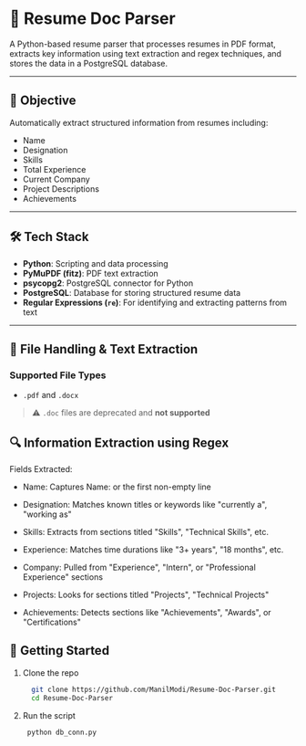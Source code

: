 # 🧠 Resume Doc Parser

A Python-based resume parser that processes resumes in PDF format, extracts key information using text extraction and regex techniques, and stores the data in a PostgreSQL database.

---

## 📌 Objective

Automatically extract structured information from resumes including:
- Name
- Designation
- Skills
- Total Experience
- Current Company
- Project Descriptions
- Achievements

---

## 🛠 Tech Stack

- **Python**: Scripting and data processing
- **PyMuPDF (fitz)**: PDF text extraction
- **psycopg2**: PostgreSQL connector for Python
- **PostgreSQL**: Database for storing structured resume data
- **Regular Expressions (`re`)**: For identifying and extracting patterns from text

---

## 📂 File Handling & Text Extraction

### Supported File Types
- `.pdf` and `.docx`  
> ⚠️ `.doc` files are deprecated and **not supported**


## 🔍 Information Extraction using Regex
Fields Extracted:
- Name: Captures Name: or the first non-empty line

- Designation: Matches known titles or keywords like "currently a", "working as"

- Skills: Extracts from sections titled "Skills", "Technical Skills", etc.

- Experience: Matches time durations like "3+ years", "18 months", etc.

- Company: Pulled from "Experience", "Intern", or "Professional Experience" sections

- Projects: Looks for sections titled "Projects", "Technical Projects"

- Achievements: Detects sections like "Achievements", "Awards", or "Certifications"


## 🏁 Getting Started

1. Clone the repo
   ```bash 
     git clone https://github.com/ManilModi/Resume-Doc-Parser.git
     cd Resume-Doc-Parser
     ```
2. Run the script
   ```bash
    python db_conn.py

   ```
